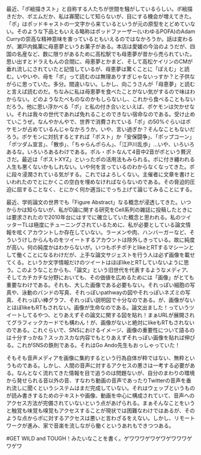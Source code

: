 最近、「ポ絵描きスト」と自称する人たちが世間を騒がしているらしい。ポ絵描きだか、ポエムだか、私は寡聞にして知らないが、目にする機会が増えてきた。「ポ」はポッドキャストの一文字から来ているというが元の原型をとどめていない。そのような下品ともいえる略称はポッドファーザー(いわゆるPOFA)のAdam Curryの崇高な精神意味を害っているともいえるのではなかろうか。話は変わるが、瀬戸内銘菓に母恵夢というお菓子がある。本店は愛媛の今治のようだが、四国の名産など、数に限りがあるために高松駅でも母恵夢が昔から売られていた。思い出すとドラえもんの合間に、母恵夢とかまど、そして高松ケイリンのCMが垂れ流しにされていたと記憶しているが、母恵夢は驚くことに「ぽえむ」と読む。いやいや、母を「ポ」って読むのは無理ありすぎじゃないっすか？と子供ながらに思っていた。多分。間違いない。しかし、向こうさんが「母恵夢」と読むと言えば読むのだ。ちなみに私は母恵夢を食べたことがない気がするので味はわからない。どのようなたべものなのかもしらないし、これから食べることもないだろう。他に思い浮かべる「ポ」と私の付き合いといえば、ポケモンは欠かせない。それは我々の世代であれば免れることのできない宿命なのである。受け止めていこうぜ。なんやかんやで、世界で消費されている「ポ」の50%ぐらいはポケモンが占めているんじゃなかろうか。いや、言い過ぎか？そんなこともないだろう。ポケモンに対抗するとすれば「ポスト」か「安保闘争」、「ポップコーン」「ポツダム宣言」、「散歩」、「ちゃらんポらん」、「江戸川乱歩」…いや、いろいろあるな。いろいろあるわけである。ポル・ポトなんて4音中2音がポという贅沢さだ。最近は「ポストXYZ」といったポの活用法もみられる。ポに付き纏われる人生も悪くないかもしれない。いや何を言っているのわからなくなってきた。ポに段々浸潤されている気がする。これではよろしくない。主催者に文章を書けといわれたのでとにかくこの空白を埋めなければならないのである。その脅迫的圧迫に屈することなく、とにかく何か適当にでっち上げて論じてみることにする。

最近、学術論文の世界でも「Figure Abstract」なる概念が浸透してきた。いつからかは知らないが、私がD論に関する研究をCell系列の雑誌に投稿したときには要求されたので2010年台にはすでに確立していた概念と思われる。私のツイッターTLは極度にチューニングされているために、私が必要としている論文情報を呟くアカウントしか存在していない。ラーメンや肉、ハンバーガーなど、そういうけしからんものをツイートするアカウントは除外しきっている。故に純度が高い。何の純度かはわからないが。いつもポチポチとlikeとRTするマシーンとして働くことになるわけだが、上手な論文サジェストを行う人は必ず画像を載せてくる。というか文字情報だけのツイートはほぼlikeとRTしていないように思う。このようなことからも、「論文」という旧世代を代表するようなメディア、そしてカチカチな分野においても、その価値を広めるためには「画像」がとても重要なわけである。それも、大した画像である必要もない。それっぽい細胞の写真や、泳動のバンドの写真、それっぽいpathwayの図やそれっぽいネズミの写真、それっぽい棒グラフ、それっぽい説明図で十分なのである。が、画像がないとほぼlikeもRTもされない。画像が生命なのである。論文出ました！っていうツイートしてるやつ、とりあえずその論文に関する図を貼れ！まぁURLが展開されてグラフィックカードでも構わん！が、画像がないと絶対にlikeもRTもされないのである。これぐらいで、SNSにおけるイメージ、画像の重要性について語るのは十分すっかね？スッカスカな内容でもとりあえずそれっぽい画像を貼れば伸びる。これがSNSの鉄則である。それはGo Ando先生もおっしゃっていた！

そもそも音声メディアを画像に集約するという行為自体が粋ではない、無粋というものである。しかし、人間の音声に対するアクセスの悪さは一考する必要がある。なんとなく流れてきた情報を目で追うのは問題ないが、自分のまわりの環境から発せられる音以外の音、すなわち動画の音声であったりTwitterの音声を垂れ流しに聞くというシステムはまだ完成していない。それはウェッブというものが読み書きするためのテキストや画像、動画を中心に構成されていて、音声へのアクセス方法が完備されていないという点があげられる。まぁそんなことをいうと触覚も味覚も嗅覚もアクセスすることが現状では困難なわけではあるが、そのような点からポに対するアクセスは悪いと言わざるをえない。しかし、リモートワークが進み、家で音楽を流しながら働くというあれもできつつある。

#GET WILD and TOUGH！みたいなことを書く。ゲワワワゲワゲワゲワワワゲワゲワ

